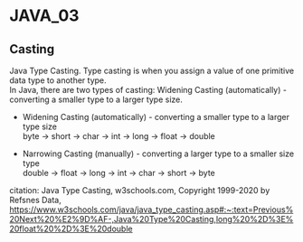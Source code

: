 # JAVA_03

## Casting

Java Type Casting. Type casting is when you assign a value of one primitive data type to another type.<br>
In Java, there are two types of casting: Widening Casting (automatically) - converting a smaller type to a larger type size.
* Widening Casting (automatically) - converting a smaller type to a larger type size<br>
  byte -> short -> char -> int -> long -> float -> double

* Narrowing Casting (manually) - converting a larger type to a smaller size type<br>
  double -> float -> long -> int -> char -> short -> byte


citation: Java Type Casting, w3schools.com, Copyright 1999-2020 by Refsnes Data, https://www.w3schools.com/java/java_type_casting.asp#:~:text=Previous%20Next%20%E2%9D%AF-,Java%20Type%20Casting,long%20%2D%3E%20float%20%2D%3E%20double
